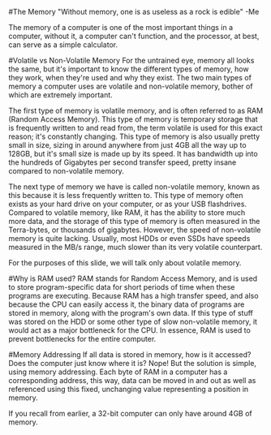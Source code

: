 #The Memory
"Without memory, one is as useless as a rock is edible"
-Me

The memory of a computer is one of the most important things in a computer, without it, a computer can't function, and the processor, at best, can serve as a simple calculator.

#Volatile vs Non-Volatile Memory
For the untrained eye, memory all looks the same, but it's important to know the different types of memory, how they work, when they're used and why they exist. The two main types of memory a computer uses are volatile and non-volatile memory, bother of which are extremely important.

The first type of memory is volatile memory, and is often referred to as RAM (Random Access Memory). This type of memory is temporary storage that is frequently written to and read from, the term volatile is used for this exact reason; it's constantly changing. This type of memory is also usually pretty small in size, sizing in around anywhere from just 4GB all the way up to 128GB, but it's small size is made up by its speed. It has bandwidth up into the hundreds of Gigabytes per second transfer speed, pretty insane compared to non-volatile memory.

The next type of memory we have is called non-volatile memory, known as this because it is less frequently written to. This type of memory often exists as your hard drive on your computer, or as your USB flashdrives. Compared to volatile memory, like RAM, it has the ability to store much more data, and the storage of this type of memory is often measured in the Terra-bytes, or thousands of gigabytes. However, the speed of non-volatile memory is quite lacking. Usually, most HDDs or even SSDs have speeds measured in the MB/s range, much slower than its very volatile counterpart.

For the purposes of this slide, we will talk only about volatile memory.

#Why is RAM used?
RAM stands for Random Access Memory, and is used to store program-specific data for short periods of time when these programs are executing. Because RAM has a high transfer speed, and also because the CPU can easily access it, the binary data of programs are stored in memory, along with the program's own data. If this type of stuff was stored on the HDD or some other type of slow non-volatile memory, it would act as a major bottleneck for the CPU. In essence, RAM is used to prevent bottlenecks for the entire computer.

#Memory Addressing
If all data is stored in memory, how is it accessed? Does the computer just know where it is? Nope! But the solution is simple, using memory addressing. Each byte of RAM in a computer has a corresponding address, this way, data can be moved in and out as well as referenced using this fixed, unchanging value representing a position in memory.

If you recall from earlier, a 32-bit computer can only have around 4GB of memory.
